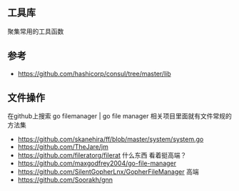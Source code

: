 ## 工具库

聚集常用的工具函数

## 参考
- https://github.com/hashicorp/consul/tree/master/lib


## 文件操作
在github上搜索 go filemanager | go file manager  相关项目里面就有文件常规的方法集
- https://github.com/skanehira/ff/blob/master/system/system.go
- https://github.com/TheJare/jm
- https://github.com/fileratorg/filerat 什么东西 看着挺高端？
- https://github.com/maxgodfrey2004/go-file-manager
- https://github.com/SilentGopherLnx/GopherFileManager  高端
- https://github.com/Soorakh/gnn
